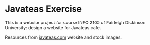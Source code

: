 # Javateas Exercise
This is a website project for course INFO 2105 of Fairleigh Dickinson University: design a website for Javateas cafe.

Resources from [javateas.com](https://javateas.com) website and stock images.
